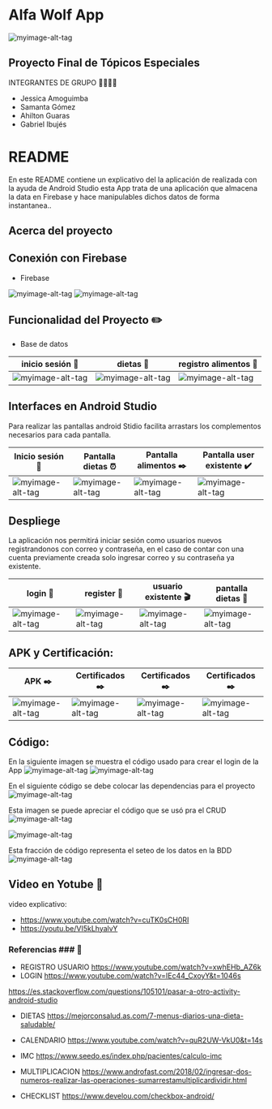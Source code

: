 # Alfa Wolf App


![myimage-alt-tag](https://github.com/JESSICAAMOGUIMBA/Imagenes_ejercicios/blob/main/Captutas/EPN_logo_big.jpg)
## Proyecto Final de Tópicos Especiales
INTEGRANTES DE GRUPO  :woman::woman::man::man:
- Jessica Amoguimba
- Samanta Gómez
- Ahilton Guaras
- Gabriel Ibujés


# README #

En este README contiene un explicativo del la aplicación de realizada con la ayuda de Android Studio esta App trata de una aplicación que almacena la data en Firebase y hace manipulables dichos datos de forma instantanea..

## Acerca del proyecto ##

## Conexión con Firebase 

- Firebase

![myimage-alt-tag](https://github.com/JESSICAAMOGUIMBA/Imagenes_ejercicios/blob/main/Captutas/conectarFireBase.jfif)
![myimage-alt-tag](https://github.com/JESSICAAMOGUIMBA/Imagenes_ejercicios/blob/main/Captutas/conectarAutenticacion.jfif)


## Funcionalidad del Proyecto :pencil2:

- Base de datos

| **inicio sesión** :speech_balloon:| **dietas** :speech_balloon: | **registro alimentos** :bust_in_silhouette: |
| ------------- | ------------- | ------------- | 
|![myimage-alt-tag](https://github.com/JESSICAAMOGUIMBA/Imagenes_ejercicios/blob/main/Captutas/inicioSesion.jfif) |![myimage-alt-tag](https://github.com/JESSICAAMOGUIMBA/Imagenes_ejercicios/blob/main/Captutas/listaMenus.jfif) |![myimage-alt-tag](https://github.com/JESSICAAMOGUIMBA/Imagenes_ejercicios/blob/main/Captutas/registroAlimentos.jfif)  |![myimage-alt-tag]|

## Interfaces en Android Studio

Para realizar las pantallas android Stidio facilita arrastars los complementos necesarios para cada pantalla.

| **Inicio sesión** :speech_balloon: | **Pantalla dietas** :alarm_clock: |**Pantalla alimentos** :black_nib:| **Pantalla user existente** :heavy_check_mark:|
| ------------- | ------------- | ------------- |------------- |
|![myimage-alt-tag](https://github.com/JESSICAAMOGUIMBA/Imagenes_ejercicios/blob/main/Captutas/creacionPantallaInicioSesion.jfif) |![myimage-alt-tag](https://github.com/JESSICAAMOGUIMBA/Imagenes_ejercicios/blob/main/Captutas/creacionPantallaMenu.jfif)  |![myimage-alt-tag](https://github.com/JESSICAAMOGUIMBA/Imagenes_ejercicios/blob/main/Captutas/creacionPantallaRegistroAlimentos.jfif)  |![myimage-alt-tag](https://github.com/JESSICAAMOGUIMBA/Imagenes_ejercicios/blob/main/Captutas/creacionPantallaRegistrousuarioExistente.jfif)  |

## Despliege
La aplicación nos permitirá iniciar sesión como usuarios nuevos registrandonos con correo y contraseña, en el caso de contar con una cuenta previamente creada solo ingresar correo y su contraseña ya existente.


| **login** :speech_balloon: | **register** :bust_in_silhouette: | **usuario existente** :clapper:|**pantalla dietas** :scroll:|
| ------------- | ------------- | ------------- | ------------- |
|![myimage-alt-tag](https://github.com/JESSICAAMOGUIMBA/Imagenes_ejercicios/blob/main/Captutas/inicioSesion.jfif) |![myimage-alt-tag](https://github.com/JESSICAAMOGUIMBA/Imagenes_ejercicios/blob/main/Captutas/inicioHome.jfif)  |![myimage-alt-tag](https://github.com/JESSICAAMOGUIMBA/Imagenes_ejercicios/blob/main/Captutas/ingresoUsuarioExistente.jfif)  |![myimage-alt-tag](https://github.com/JESSICAAMOGUIMBA/Imagenes_ejercicios/blob/main/Captutas/registroAlimentos.jfif) |

## APK y Certificación:
| **APK** :black_nib: | **Certificados** :black_nib: |**Certificados** :black_nib:| **Certificados** :black_nib:|
| ------------- | ------------- | ------------- |------------- |
|![myimage-alt-tag](https://github.com/JESSICAAMOGUIMBA/Imagenes_ejercicios/blob/main/Captutas/APK1.jfif) |![myimage-alt-tag](https://github.com/JESSICAAMOGUIMBA/Imagenes_ejercicios/blob/main/Captutas/certificado.jfif)  |![myimage-alt-tag](https://github.com/JESSICAAMOGUIMBA/Imagenes_ejercicios/blob/main/Captutas/certificado1.jfif)  |![myimage-alt-tag](https://github.com/JESSICAAMOGUIMBA/Imagenes_ejercicios/blob/main/Captutas/certificado2.jfif)  |

## Código:
En la siguiente imagen se muestra el código usado para crear el login de la App
![myimage-alt-tag](https://github.com/JESSICAAMOGUIMBA/Imagenes_ejercicios/blob/main/Captutas/codigoLoginUsuario.jfif) 
![myimage-alt-tag](https://github.com/JESSICAAMOGUIMBA/Imagenes_ejercicios/blob/main/Captutas/codigoLogin.jfif) 

En el siguiente código se debe colocar las dependencias para el proyecto
![myimage-alt-tag](https://github.com/JESSICAAMOGUIMBA/Imagenes_ejercicios/blob/main/Captutas/dependencias.jfif)


Esta imagen se puede apreciar el código que se usó pra el CRUD
![myimage-alt-tag](https://github.com/JESSICAAMOGUIMBA/Imagenes_ejercicios/blob/main/Captutas/crud2.jfif)

![myimage-alt-tag](https://github.com/JESSICAAMOGUIMBA/Imagenes_ejercicios/blob/main/Captutas/crud1.jfif)


Esta fracción de código representa el seteo de los datos en la BDD
![myimage-alt-tag](https://github.com/JESSICAAMOGUIMBA/Imagenes_ejercicios/blob/main/Captutas/setearDatos.jfif)

## Video en Yotube :movie_camera:
video explicativo:
 
- https://www.youtube.com/watch?v=cuTK0sCH0RI
- https://youtu.be/VI5kLhyalvY
### Referencias ### :bust_in_silhouette:
- REGISTRO USUARIO
https://www.youtube.com/watch?v=xwhEHb_AZ6k
- LOGIN
https://www.youtube.com/watch?v=IEc44_CxoyY&t=1046s

https://es.stackoverflow.com/questions/105101/pasar-a-otro-activity-android-studio

- DIETAS
https://mejorconsalud.as.com/7-menus-diarios-una-dieta-saludable/

- CALENDARIO
https://www.youtube.com/watch?v=quR2UW-VkU0&t=14s

- IMC
https://www.seedo.es/index.php/pacientes/calculo-imc

- MULTIPLICACION
https://www.androfast.com/2018/02/ingresar-dos-numeros-realizar-las-operaciones-sumarrestamultiplicardividir.html

- CHECKLIST
https://www.develou.com/checkbox-android/
